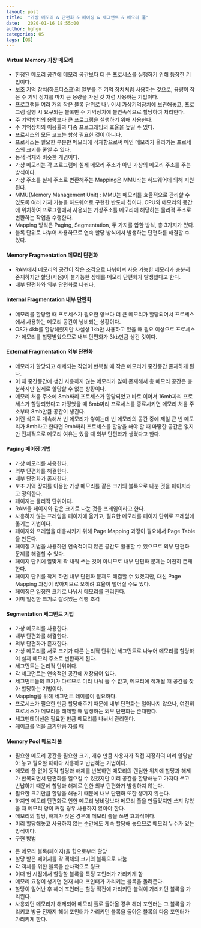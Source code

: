 ```yaml
---
layout: post
title:  "가상 메모리 & 단편화 & 페이징 & 세그먼트 & 메모리 풀"
date:   2020-01-16 18:55:00
author: bghgu
categories: OS
tags: [OS]
---
```


#### Virtual Memory 가상 메모리
* 한정된 메모리 공간에 메모리 공간보다 더 큰 프로세스를 실행하기 위해 등장한 기법이다.
* 보조 기억 장치(하드디스크)의 일부를 주 기억 장치처럼 사용하는 것으로, 용량이 작은 주 기억 장치를 마치 큰 용량을 가진 것 처럼 사용하는 기법이다.
* 프로그램을 여러 개의 작은 블록 단위로 나누어서 가상기억장치에 보관해놓고, 프로그램 실행 시 요구되는 블록만 주 기억장치에 불연속적으로 할당하여 처리한다.
* 주 기억방치의 용량보다 큰 프로그램을 실행하기 위해 사용한다.
* 주 기억장치의 이용률과 다중 프로그래밍의 효율을 높일 수 있다.
* 프로세스의 모든 코드는 항상 필요한 것이 아니다.
* 프로세스는 필요한 부분만 메모리에 적재함으로써 메인 메모리가 올라가는 프로세스의 크기를 줄일 수 있다.
* 동적 적재와 비슷한 개념이다.
* 가상 메모리는 각 프로그램에 실제 메모리 주소가 아닌 가상의 메모리 주소를 주는 방식이다.
* 가상 주소를 실제 주소로 변환해주는 Mapping은 MMU라는 하드웨어에 의해 지원된다.
* MMU(Memory Management Unit) : MMU는 메모리를 효율적으로 관리할 수 있도록 여러 가지 기능을 하드웨어로 구현한 반도체 칩이다. CPU와 메모리의 중간에 위치하여 프로그램에서 사용되는 가상주소를 메모리에 해당하는 물리적 주소로 변환하는 작업을 수행한다.
* Mapping 방식은 Paging, Segmentation, 두 가지를 합한 방식, 총 3가지가 있다.
* 블록 단위로 나누어 사용하므로 연속 할당 방식에서 발생하는 단편화를 해결할 수 있다.

#### Memory Fragmentation 메모리 단편화
* RAM에서 메모리의 공간이 작은 조각으로 나뉘어져 사용 가능한 메모리가 충분히 존재하지만 할당(사용)이 불가능한 상태를 메모리 단편화가 발생했다고 한다.
* 내부 단편화와 외부 단편화로 나뉜다.

#### Internal Fragmentation 내부 단편화
* 메모리를 할당할 때 프로세스가 필요한 양보다 더 큰 메모리가 할당되어서 프로세스에서 사용하는 메모리 공간이 낭비되는 상황이다.
* OS가 4kb를 할당해줬지만 사실상 1kb만 사용하고 있을 때 필요 이상으로 프로세스가 메모리를 할당받았으므로 내부 단편화가 3kb만큼 생긴 것이다.

#### External Fragmentation 외부 단편화
* 메모리가 할당되고 해제되는 작업이 반복될 때 작은 메모리가 중간중간 존재하게 된다.
* 이 때 중간중간에 생긴 사용하지 않는 메모리가 많이 존재해서 총 메모리 공간은 충분하지만 실제로 할당할 수 없는 상황이다.
* 메모리 처음 주소에 8mb짜리 프로세스가 할당되었고 바로 이어서 16mb짜리 프로세스가 할당되었다고 가정했을 때 8mb짜리 프로세스를 종료시키면 메모리 처음 주소부터 8mb만큼 공간이 생긴다.
* 이런 식으로 계속해서 빈 메모리가 쌓이는데 빈 메모리의 공간 중에 제일 큰 빈 메모리가 8mb라고 한다면 9mb짜리 프로세스를 할당을 해야 할 때 마땅한 공간은 없지만 전체적으로 메모리 여유는 있을 때 외부 단편화가 생겼다고 한다.

#### Paging 페이징 기법
* 가상 메모리를 사용한다.
* 외부 단편화를 해결한다.
* 내부 단편화가 존재한다.
* 보조 기억 장치를 이용한 가상 메모리를 같은 크기의 블록으로 나눈 것을 페이지라고 정의한다.
* 페이지는 물리적 단위이다.
* RAM을 페이지와 같은 크기로 나눈 것을 프레임이라고 한다.
* 사용하지 않는 프레임을 페이지에 옮기고, 필요한 메모리를 페이지 단위로 프레임에 옮기는 기법이다.
* 페이지와 프레임을 대응시키기 위해 Page Mapping 과정이 필요해서 Page Table을 만든다.
* 페이징 기법을 사용하면 연속적이지 않은 공간도 활용할 수 있으므로 외부 단편화 문제를 해결할 수 있다.
* 페이지 단위에 알맞게 꽉 채워 쓰는 것이 아니므로 내부 단편화 문제는 여전히 존재한다.
* 페이지 단위를 작게 하면 내부 단편화 문제도 해결할 수 있겠지만, 대신 Page Mapping 과정이 많아지므로 오히려 효율이 떨어질 수도 있다.
* 페이징은 일정한 크기로 나눠서 메모리를 관리한다.
* 이미 일정한 크기로 잘려있는 식빵 조각

#### Segmentation 세그먼트 기법
* 가상 메모리를 사용한다.
* 내부 단편화를 해결한다.
* 외부 단편화가 존재한다.
* 가상 메모리를 서로 크기가 다른 논리적 단위인 세그먼트로 나누어 메모리를 할당하여 실제 메모리 주소로 변환하게 된다.
* 세그먼트는 논리적 단위이다.
* 각 세그먼트는 연속적인 공간에 저장되어 있다.
* 세그먼트들의 크기가 다르므로 미리 나눠 둘 수 없고, 메모리에 적재될 때 공간을 찾아 할당하는 기법이다.
* Mapping을 위해 세그먼트 테이블이 필요하다.
* 프로세스가 필요한 만큼 할당해주기 때문에 내부 단편화는 일어나지 않으나, 여전히 프로세스가 메모리를 해제할 때 발생하는 외부 단편화는 존재한다.
* 세그멘테이션은 필요한 만큼 메모리를 나눠서 관리한다.
* 케이크를 먹을 크기만큼 자를 때

#### Memory Pool 메모리 풀
* 필요한 메모리 공간을 필요한 크기, 개수 만큼 사용자가 직접 지정하여 미리 할당받아 놓고 필요할 때마다 사용하고 반납하는 기법이다.
* 메모리 풀 없이 동적 할당과 해제를 반복하면 메모리의 랜덤한 위치에 할당과 해제가 반복되면서 단편화를 일으킬 수 있겠지만 미리 공간을 할당해놓고 가져다 쓰고 반납하기 때문에 할당과 해제로 인한 외부 단편화가 발생하지 않는다.
* 필요한 크기만큼 할당을 해놓기 때문에 내부 단편화 또한 생기지 않는다.
* 하지만 메모리 단편화로 인한 메모리 낭비량보다 메모리 풀을 만들었지만 쓰지 않았을 때 메모리 양이 커질 경우 사용하지 않아야 한다.
* 메모리의 할당, 해제가 잦은 경우에 메모리 풀을 쓰면 효과적이다.
* 미리 할당해놓고 사용하지 않는 순간에도 계속 할당해 놓으므로 메모리 누수가 있는 방식이다.
* 구현 방법
- 큰 메모리 블록(페이지)을 힙으로부터 할당
- 할당 받은 페이지를 각 객체의 크기의 블록으로 나눔
- 각 객체를 위한 블록을 순차적으로 링크
- 이때 현 시점에서 할당할 블록을 특정 포인터가 가리키게 함
- 메모리 요청이 생기면 현재 헤더 포인터가 가리키는 블록을 돌려준다.
- 할당이 일어난 후 헤더 포인터는 할당 직전에 가리키던 블럭이 가리키던 블록을 가리킨다.
- 사용되던 메모리가 해제되어 메모리 풀로 돌아올 경우 헤더 포인터는 그 블록을 가리키고 방금 전까지 헤더 포인터가 가리키던 블록을 돌아온 블록의 다음 포인터가 가리키게 한다.
